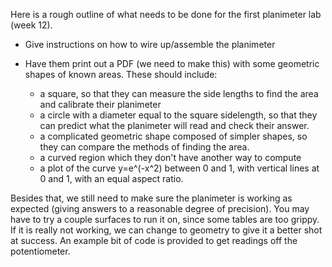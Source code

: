 Here is a rough outline of what needs to be done for the first planimeter lab (week 12).

- Give instructions on how to wire up/assemble the planimeter

- Have them print out a PDF (we need to make this) with some geometric shapes of known areas. These should include:

	- a square, so that they can measure the side lengths to find the area and calibrate their planimeter
	- a circle with a diameter equal to the square sidelength, so that they can predict what the planimeter will read and check their answer.
	- a complicated geometric shape composed of simpler shapes, so they can compare the methods of finding the area.
	- a curved region which they don't have another way to compute
	- a plot of the curve y=e^(-x^2) between 0 and 1, with vertical lines at 0 and 1, with an equal aspect ratio.
	
Besides that, we still need to make sure the planimeter is working as expected (giving answers to a reasonable degree of precision). You may have to try a couple surfaces to run it on, since some tables are too grippy. If it is really not working, we can change to geometry to give it a better shot at success. An example bit of code is provided to get readings off the potentiometer.